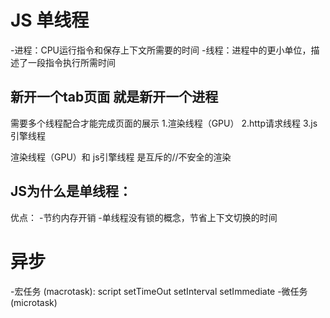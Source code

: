 # JS 单线程
-进程：CPU运行指令和保存上下文所需要的时间
-线程：进程中的更小单位，描述了一段指令执行所需时间

## 新开一个tab页面 就是新开一个进程
需要多个线程配合才能完成页面的展示
1.渲染线程（GPU）
2.http请求线程
3.js引擎线程

渲染线程（GPU）和 js引擎线程 是互斥的//不安全的渲染
 
 ## JS为什么是单线程：
 优点：
    -节约内存开销
    -单线程没有锁的概念，节省上下文切换的时间

# 异步
-宏任务 (macrotask):
script
setTimeOut
setInterval
setImmediate
-微任务 (microtask)

